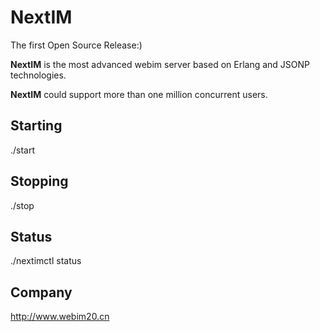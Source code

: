 NextIM
======
The first Open Source Release:)

**NextIM** is the most advanced webim server based on Erlang and JSONP technologies.

**NextIM** could support more than one million concurrent users.

Starting
--------

./start

Stopping
--------

./stop

Status
--------
./nextimctl status

Company
--------
http://www.webim20.cn

